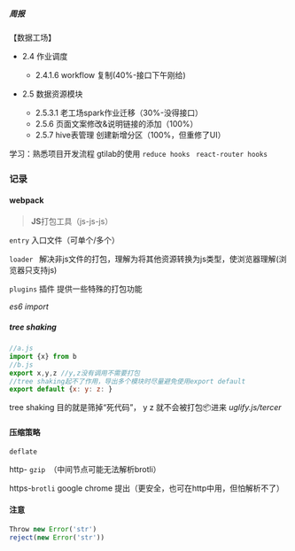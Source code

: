 ##### 周报

【数据工场】

* 2.4 作业调度
  * 2.4.1.6 workflow 复制(40%-接口下午刚给)

* 2.5 数据资源模块
  * 2.5.3.1 老工场spark作业迁移（30%-没得接口）
  * 2.5.6 页面文案修改&说明链接的添加（100%）
  * 2.5.7 hive表管理 创建新增分区（100%，但重修了UI）

学习：熟悉项目开发流程 gtilab的使用 `reduce hooks` ` react-router hooks`

### 记录

#### webpack 

> **JS**打包工具（js-js-js）

`entry` 入口文件（可单个/多个）

`loader ` 解决非js文件的打包，理解为将其他资源转换为js类型，使浏览器理解(浏览器只支持js)

`plugins` 插件 提供一些特殊的打包功能 

*es6 import*

##### tree shaking

```jsx
//a.js 
import {x} from b
//b.js
export x,y,z //y,z没有调用不需要打包
//tree shaking起不了作用，导出多个模块时尽量避免使用export default 
export default {x: y: z: } 
```

tree shaking 目的就是筛掉“死代码”， y z 就不会被打包📦进来  *uglify.js/tercer*

#### 压缩策略

`deflate`

http- `gzip `（中间节点可能无法解析brotli） 

https-`brotli` google chrome 提出（更安全，也可在http中用，但怕解析不了）

#### 注意

```js
Throw new Error('str')
reject(new Error('str'))
```

